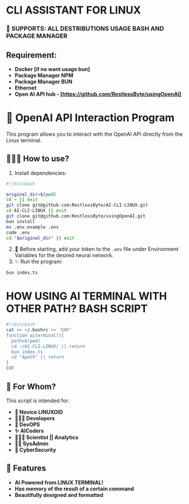 # CLI ASSISTANT FOR LINUX
### 🐧 SUPPORTS: ALL DESTRIBUTIONS USAGE BASH AND PACKAGE MANAGER 
## Requirement:
- **Docker [if no want usage bun]** 
- **Package Manager NPM**
- **Package Manager BUN**
- **Ethernet**
- **Open AI API hub - [https://github.com/RestlessByte/usingOpenAI]**
# 🧠 OpenAI API Interaction Program
This program allows you to interact with the OpenAI API directly from the Linux terminal.
## 👨🏽‍🔬 How to use?
1. Install dependencies:
```bash
#!/bin/bash

original_dir=$(pwd)
cd ~ || exit
git clone git@github.com:RestlessByte/AI-CLI-LINUX.git
cd AI-CLI-LINUX || exit
git clone git@github.com:RestlessByte/usingOpenAI.git
bun install
mv .env.example .env
code .env
cd "$original_dir" || exit
```
2. 🧸 Before starting, add your token to the `.env` file under Environment Variables for the desired neural network.
3. ✨ Run the program:
```bash
bun index.ts
```
# HOW USING AI TERMINAL WITH OTHER PATH? **BASH SCRIPT**
```bash
#!/bin/bash
cat >> ~/.bashrc << 'EOF'
function aiterminal(){
  path=$(pwd)
  cd ~/AI-CLI-LINUX/ || return
  bun index.ts
  cd "$path" || return
}
EOF
```
## 👥 For Whom?
This script is intended for:
- **🐧 Novice LINUXOID**
- **👨🏽‍💻 Developers**
- **🔧 DevOPS**
- **✨ AICoders**
- **👨🏾‍🔬 Scientist || Analytics**
- **👨‍🔧 SysAdmin**
- **🔐 CyberSecurity**
## 🌟 Features
- **AI Powered from LINUX TERMINAL!**
- **Has memory of the result of a certain command**
- **Beautifully designed and formatted**
